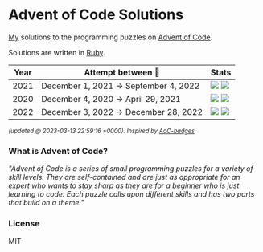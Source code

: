 # Advent of Code Solutions

[My](https://github.com/singram/) solutions to the programming puzzles on [Advent of Code](http://adventofcode.com/).

Solutions are written in [Ruby](https://www.ruby-lang.org/en/).

<!--START_SECTION:stats-->
| Year | Attempt between 📅| Stats |
| ---- | ---- | ---- |
| 2021 | December  1, 2021 -> September  4, 2022 |  ![](https://img.shields.io/badge/Stars%20⭐-40-yellow)  ![](https://img.shields.io/badge/Days%20completed-19-red) | 
| 2020 | December  4, 2020 -> April 29, 2021 |  ![](https://img.shields.io/badge/Stars%20⭐-25-yellow)  ![](https://img.shields.io/badge/Days%20completed-12-red) | 
| 2022 | December  3, 2022 -> December 28, 2022 |  ![](https://img.shields.io/badge/Stars%20⭐-20-yellow)  ![](https://img.shields.io/badge/Days%20completed-10-red) | 

<sub>*(updated @ 2023-03-13 22:59:16 +0000). Inspired by [AoC-badges](https://github.com/J0B10/aoc-badges-action)*</sub>
<!--END_SECTION:stats-->

### What is Advent of Code?

_"Advent of Code is a series of small programming puzzles for a variety of skill levels. They are self-contained and are just as appropriate for an expert who wants to stay sharp as they are for a beginner who is just learning to code. Each puzzle calls upon different skills and has two parts that build on a theme."_

### License

MIT
